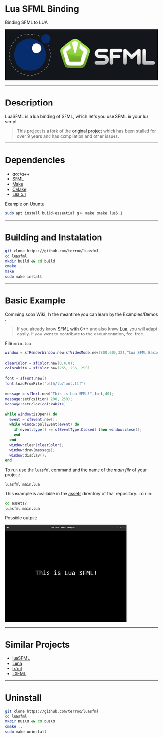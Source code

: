 # Lua SFML Binding
Binding SFML to LUA

![Lua SFML](./assets/luasfml.jpg) 

---

# Description
LuaSFML is a lua binding of SFML, which let's you use SFML in your lua script.
> This project is a fork of the [original project](https://github.com/Canadadry/luaSFML) which has been stalled for over 9 years and has compilation and other issues.

---

# Dependencies
+ [gcc/g++](https://gcc.gnu.org/)
+ [SFML](https://www.sfml-dev.org/)
+ [Make](https://www.gnu.org/software/make/)
+ [CMake](https://cmake.org/)
+ [Lua 5.1](https://www.lua.org/)

Example on Ubuntu
```bash
sudo apt install build-essential g++ make cmake lua5.1
```

---

# Building and Instalation

```bash
git clone https://github.com/terroo/luasfml
cd luasfml
mkdir build && cd build
cmake ..
make
sudo make install
```
---

# Basic Example
Comming soon [Wiki](https://github.com/terroo/luasfml/wiki), In the meantime you can learn by the [Examples/Demos](https://github.com/Canadadry/luaSFML/tree/master/demo) .
> If you already know [SFML with C++](https://www.sfml-dev.org/documentation/2.5.1/) and also know [Lua](https://www.lua.org/docs.html), you will adapt easily. If you want to contribute to the documentation, feel free.

File `main.lua`

```lua
window = sfRenderWindow.new(sfVideoMode.new(800,600,32),"Lua SFML Basic Example",sfWindowStyle.Default);

clearColor = sfColor.new(0,0,0);
colorWhite = sfColor.new(255, 255, 255)

font = sfFont.new()
font:loadFromFile("path/to/font.ttf")

message = sfText.new("This is Lua SFML!",font,40);
message:setPosition( 200, 250);
message:setColor(colorWhite)

while window:isOpen() do
  event = sfEvent.new();
  while window:pollEvent(event) do
    if(event:type() == sfEventType.Closed) then window:close(); 
    end
  end
  window:clear(clearColor);
  window:draw(message);
  window:display();
end
```

To run use the `luasfml` command and the name of the *main file* of your project:

```bash
luasfml main.lua
```

This example is available in the [assets](./assets/) directory of that repository. To run:

```bash
cd assets/
luasfml main.lua
```

Possible output:

![Basic Example Lua SFML](./assets/basic-luasfml.jpg) 

---

# Similar Projects

+ [luaSFML](https://github.com/Canadadry/luaSFML)
+ [Luna](https://github.com/XyronLabs/Luna)
+ [lsfml](https://github.com/Oberon00/lsfml)
+ [LSFML](https://github.com/ief015/LSFML)

---

# Uninstall
```bash
git clone https://github.com/terroo/luasfml
cd luasfml
mkdir build && cd build
cmake ..
sudo make uninstall
```

